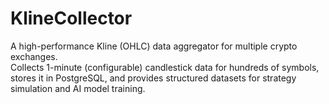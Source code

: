 # KlineCollector

A high-performance Kline (OHLC) data aggregator for multiple crypto exchanges.  
Collects 1-minute (configurable) candlestick data for hundreds of symbols, stores it in PostgreSQL, and provides structured datasets for strategy simulation and AI model training.
